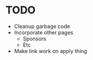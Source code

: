 # TODO

* Cleanup garbage code
* Incorporate other pages
	* Sponsors
	* Etc
* Make link work on apply thing